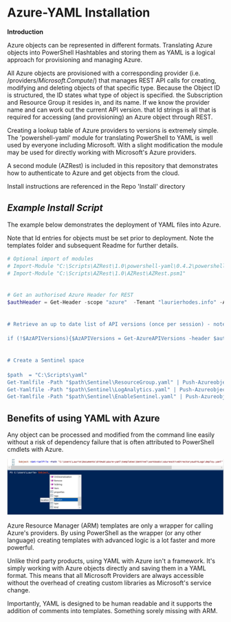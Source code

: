 # Azure-YAML Installation 
**Introduction**

Azure objects can be represented in different formats.  Translating Azure objects into PowerShell Hashtables and storing them as YAML is a logical approach for provisioning and managing Azure.

All Azure objects are provisioned with a corresponding provider (i.e. /providers/*Microsoft.Compute*/) that manages REST API calls for creating, modifying and deleting objects of that specific type.  Because the Object ID is structured, the ID states what type of object is specified. the Subscription and Resource Group it resides in, and its name.  If we know the provider name and can work out the current API version. that Id strings is all that is required for accessing (and provisioning) an Azure object through REST.

Creating a lookup table of Azure providers to versions is extremely simple.  The 'powershell-yaml' module for translating PowerShell to YAML is well used by everyone including Microsoft.  With a slight modification the module may be used for directly working with Microsoft's Azure providers.

A second module (AZRest) is included in this repository that demonstrates how to authenticate to Azure and get objects from the cloud.

Install instructions are referenced in the Repo 'Install' directory

## *Example Install Script*

The example below demonstrates the deployment of YAML files into Azure.  

Note that Id entries for objects must be set prior to deployment.  Note the templates folder and subsequent Readme for further details.

```powershell
# Optional import of modules
# Import-Module "C:\Scripts\AZRest\1.0\powershell-yaml\0.4.2\powershell-yaml.psm1" 
# Import-Module "C:\Scripts\AZRest\1.0\AZRest\AZRest.psm1" 


# Get an authorised Azure Header for REST
$authHeader = Get-Header -scope "azure"  -Tenant "laurierhodes.info" -AppId "aa73b052-6cea-4f17-b54b-6a536be5c722" -secret 'XXXXXXXXXXXXXXXXXXXXXXXXX’ 


# Retrieve an up to date list of API versions (once per session) - note that any subscription may be used for generating a current API versions file.

if (!$AzAPIVersions){$AzAPIVersions = Get-AzureAPIVersions -header $authHeader -SubscriptionID "2be53ae5-6e46-47df-beb9-6f3a795387b8"}


# Create a Sentinel space

$path  = "C:\Scripts\yaml"
Get-Yamlfile -Path "$path\Sentinel\ResourceGroup.yaml" | Push-Azureobject -AuthHeader $authHeader -Apiversions $AzAPIVersions 
Get-Yamlfile -Path "$path\Sentinel\LogAnalytics.yaml" | Push-Azureobject -AuthHeader $authHeader -Apiversions $AzAPIVersions 
Get-Yamlfile -Path "$path\Sentinel\EnableSentinel.yaml" | Push-Azureobject -AuthHeader $authHeader -Apiversions $AzAPIVersions 


```



## Benefits of using YAML with Azure

Any object can be processed and modified from the command line easily without a risk of dependency failure that is often attributed to PowerShell cmdlets with Azure.

![PSObject](images/PSObject.jpg)

Azure Resource Manager (ARM) templates are only a wrapper for calling Azure's providers.  By using PowerShell as the wrapper (or any other language) creating templates with advanced logic is a lot faster and more powerful.

Unlike third party products, using YAML with Azure isn't a framework.  It's simply working with Azure objects directly and saving them in a YAML format.  This means that all Microsoft Providers are always accessible without the overhead of creating custom libraries as Microsoft's service change.

Importantly, YAML is designed to be human readable and it supports the addition of comments into templates.  Something sorely missing with ARM. 